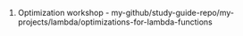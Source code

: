 
1. Optimization workshop - my-github/study-guide-repo/my-projects/lambda/optimizations-for-lambda-functions